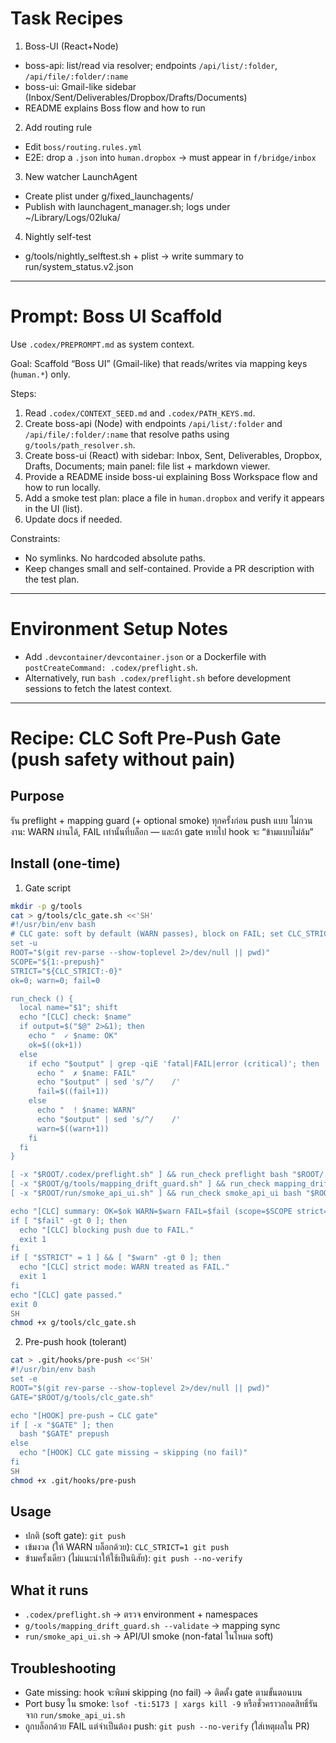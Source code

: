 # Task Recipes

1) Boss-UI (React+Node)
- boss-api: list/read via resolver; endpoints `/api/list/:folder`, `/api/file/:folder/:name`
- boss-ui: Gmail-like sidebar (Inbox/Sent/Deliverables/Dropbox/Drafts/Documents)
- README explains Boss flow and how to run

2) Add routing rule
- Edit `boss/routing.rules.yml`
- E2E: drop a `.json` into `human.dropbox` → must appear in `f/bridge/inbox`

3) New watcher LaunchAgent
- Create plist under g/fixed_launchagents/
- Publish with launchagent_manager.sh; logs under ~/Library/Logs/02luka/

4) Nightly self-test
- g/tools/nightly_selftest.sh + plist → write summary to run/system_status.v2.json

---

# Prompt: Boss UI Scaffold
Use `.codex/PREPROMPT.md` as system context.

Goal: Scaffold “Boss UI” (Gmail-like) that reads/writes via mapping keys (`human.*`) only.

Steps:
1. Read `.codex/CONTEXT_SEED.md` and `.codex/PATH_KEYS.md`.
2. Create boss-api (Node) with endpoints `/api/list/:folder` and `/api/file/:folder/:name` that resolve paths using `g/tools/path_resolver.sh`.
3. Create boss-ui (React) with sidebar: Inbox, Sent, Deliverables, Dropbox, Drafts, Documents; main panel: file list + markdown viewer.
4. Provide a README inside boss-ui explaining Boss Workspace flow and how to run locally.
5. Add a smoke test plan: place a file in `human.dropbox` and verify it appears in the UI (list).
6. Update docs if needed.

Constraints:
- No symlinks. No hardcoded absolute paths.
- Keep changes small and self-contained. Provide a PR description with the test plan.

---

# Environment Setup Notes
- Add `.devcontainer/devcontainer.json` or a Dockerfile with `postCreateCommand: .codex/preflight.sh`.
- Alternatively, run `bash .codex/preflight.sh` before development sessions to fetch the latest context.

---

# Recipe: CLC Soft Pre-Push Gate (push safety without pain)

## Purpose
รัน preflight + mapping guard (+ optional smoke) ทุกครั้งก่อน push แบบ ไม่กวนงาน: WARN ผ่านได้, FAIL เท่านั้นที่บล็อก — และถ้า gate หายไป hook จะ “ข้ามแบบไม่ล้ม”

## Install (one-time)
1. Gate script

```bash
mkdir -p g/tools
cat > g/tools/clc_gate.sh <<'SH'
#!/usr/bin/env bash
# CLC gate: soft by default (WARN passes), block on FAIL; set CLC_STRICT=1 to block WARN too
set -u
ROOT="$(git rev-parse --show-toplevel 2>/dev/null || pwd)"
SCOPE="${1:-prepush}"
STRICT="${CLC_STRICT:-0}"
ok=0; warn=0; fail=0

run_check () {
  local name="$1"; shift
  echo "[CLC] check: $name"
  if output=$("$@" 2>&1); then
    echo "  ✓ $name: OK"
    ok=$((ok+1))
  else
    if echo "$output" | grep -qiE 'fatal|FAIL|error (critical)'; then
      echo "  ✗ $name: FAIL"
      echo "$output" | sed 's/^/    /'
      fail=$((fail+1))
    else
      echo "  ! $name: WARN"
      echo "$output" | sed 's/^/    /'
      warn=$((warn+1))
    fi
  fi
}

[ -x "$ROOT/.codex/preflight.sh" ] && run_check preflight bash "$ROOT/.codex/preflight.sh"
[ -x "$ROOT/g/tools/mapping_drift_guard.sh" ] && run_check mapping_drift_guard bash "$ROOT/g/tools/mapping_drift_guard.sh" --validate
[ -x "$ROOT/run/smoke_api_ui.sh" ] && run_check smoke_api_ui bash "$ROOT/run/smoke_api_ui.sh" </dev/null || true

echo "[CLC] summary: OK=$ok WARN=$warn FAIL=$fail (scope=$SCOPE strict=$STRICT)"
if [ "$fail" -gt 0 ]; then
  echo "[CLC] blocking push due to FAIL."
  exit 1
fi
if [ "$STRICT" = 1 ] && [ "$warn" -gt 0 ]; then
  echo "[CLC] strict mode: WARN treated as FAIL."
  exit 1
fi
echo "[CLC] gate passed."
exit 0
SH
chmod +x g/tools/clc_gate.sh
```

2. Pre-push hook (tolerant)

```bash
cat > .git/hooks/pre-push <<'SH'
#!/usr/bin/env bash
set -e
ROOT="$(git rev-parse --show-toplevel 2>/dev/null || pwd)"
GATE="$ROOT/g/tools/clc_gate.sh"

echo "[HOOK] pre-push → CLC gate"
if [ -x "$GATE" ]; then
  bash "$GATE" prepush
else
  echo "[HOOK] CLC gate missing → skipping (no fail)"
fi
SH
chmod +x .git/hooks/pre-push
```

## Usage
- ปกติ (soft gate): `git push`
- เข้มงวด (ให้ WARN บล็อกด้วย): `CLC_STRICT=1 git push`
- ข้ามครั้งเดียว (ไม่แนะนำให้ใช้เป็นนิสัย): `git push --no-verify`

## What it runs
- `.codex/preflight.sh` → ตรวจ environment + namespaces
- `g/tools/mapping_drift_guard.sh --validate` → mapping sync
- `run/smoke_api_ui.sh` → API/UI smoke (non-fatal ในโหมด soft)

## Troubleshooting
- Gate missing: hook จะพิมพ์ skipping (no fail) → ติดตั้ง gate ตามขั้นตอนบน
- Port busy ใน smoke: `lsof -ti:5173 | xargs kill -9` หรือชั่วคราวถอดสิทธิ์รันจาก `run/smoke_api_ui.sh`
- ถูกบล็อกด้วย FAIL แต่จำเป็นต้อง push: `git push --no-verify` (ใส่เหตุผลใน PR)
